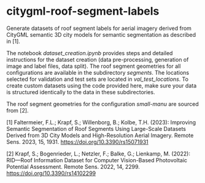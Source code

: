 # citygml-roof-segment-labels

Generate datasets of roof segment labels for aerial imagery derived from CityGML semantic 3D city models for semantic segmentation as described in [1].

The notebook _dataset\_creation.ipynb_ provides steps and detailed instructions for the dataset creation (data pre-processing, generation of image and label files, data split). The roof segment geometries for all configurations are available in the subdirectory _segments_. The locations selected for validation and test sets are located in _val\_test\_locations_. To create custom datasets using the code provided here, make sure your data is structured identically to the data in these subdirectories.

The roof segment geometries for the configuration _small-manu_ are sourced from [2].

[1] Faltermeier, F.L.; Krapf, S.; Willenborg, B.; Kolbe, T.H. (2023): Improving Semantic Segmentation of Roof Segments Using Large-Scale Datasets Derived from 3D City Models and High-Resolution Aerial Imagery. Remote Sens. 2023, 15, 1931. https://doi.org/10.3390/rs15071931

[2] Krapf, S.; Bogenrieder, L.; Netzler, F.; Balke, G.; Lienkamp, M. (2022): RID—Roof Information Dataset for Computer Vision-Based Photovoltaic Potential Assessment. Remote Sens. 2022, 14, 2299. https://doi.org/10.3390/rs14102299
